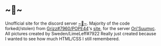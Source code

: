 # ~🍞~
Unofficial site for the discord server [~🍞~](https://example.com).
Majority of the code forked(/stolen) from [Grizz#7960/POPE44](https://github.com/POPE44/)'s [site](https://github.com/POPE44/pope44.github.io/blob/main/ori.html), for the server [Ori'Suumyc](https://discord.com/invite/Ge2RfEJYSJ).
All pictures created by Sweden/LimeLeff#7922
Really just created because I wanted to see how much HTML/CSS I still remembered.
